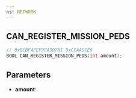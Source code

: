 ```yaml
---
ns: NETWORK
---
```

## CAN_REGISTER_MISSION_PEDS

```c
// 0xBCBF4FEF9FA5D781 0xCCAA5CE9
BOOL CAN_REGISTER_MISSION_PEDS(int amount);
```

## Parameters
* **amount**:
